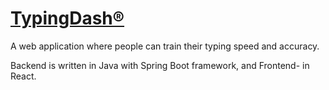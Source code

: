 # [TypingDash®](https://TypingDash.com)
A web application where people can train their typing speed and accuracy.

Backend is written in Java with Spring Boot framework, and Frontend- in React.
